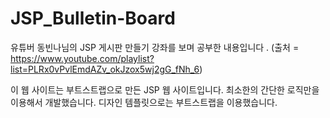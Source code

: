# JSP_Bulletin-Board

유튜버 동빈나님의
JSP 게시판 만들기 강좌를 보며 공부한 내용입니다 . 
(출처 = https://www.youtube.com/playlist?list=PLRx0vPvlEmdAZv_okJzox5wj2gG_fNh_6)

이 웹 사이트는 부트스트랩으로 만든 JSP 웹 사이트입니다. 최소한의 간단한 로직만을 이용해서 개발했습니다. 디자인 템플릿으로는 부트스트랩을 이용했습니다.
